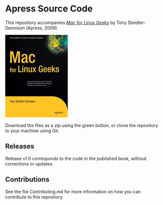 # Apress Source Code

This repository accompanies [*Mac for Linux Geeks*](http://www.apress.com/9781430216506) by Tony Steidler-Dennison (Apress, 2009).

![Cover image](9781430216506.jpg)

Download the files as a zip using the green button, or clone the repository to your machine using Git.

## Releases

Release v1.0 corresponds to the code in the published book, without corrections or updates.

## Contributions

See the file Contributing.md for more information on how you can contribute to this repository.
